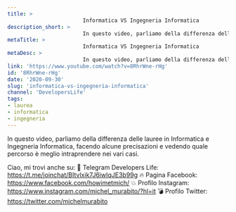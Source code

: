 ```yaml
---
title: > 
                        Informatica VS Ingegneria Informatica
description_short: > 
                        In questo video, parliamo della differenza delle lauree in Informatica e Ingegneria Informatica, facendo alcune precisazioni e ...
metaTitle: > 
                        Informatica VS Ingegneria Informatica
metaDesc: > 
                        In questo video, parliamo della differenza delle lauree in Informatica e Ingegneria Informatica, facendo alcune precisazioni e ...
link: 'https://www.youtube.com/watch?v=8RhrWne-rHg'
id: '8RhrWne-rHg'
date: '2020-09-30'
slug: 'informatica-vs-ingegneria-informatica'
channel: 'DevelopersLife'
tags: 
- laurea
- informatica
- ingegneria
---
```

In questo video, parliamo della differenza delle lauree in Informatica e Ingegneria Informatica, facendo alcune precisazioni e vedendo quale percorso è meglio intraprendere nei vari casi.

Ciao, mi trovi anche su:
🧨 Telegram Developers Life: https://t.me/joinchat/BItvlxik7J6iwIqJE3b99g
🔥 Pagina Facebook: https://www.facebook.com/howimetmich/
💥 Profilo Instagram: https://www.instagram.com/michel_murabito/?hl=it
💣 Profilo Twitter: https://twitter.com/michelmurabito